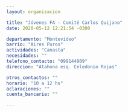 ```yaml
---
layout: organizacion

title: "Jóvenes FA - Comité Carlos Quijano"
date: 2020-05-12 12:21:54 -0300

departamento: "Montevideo"
barrio: "Aires Puros"
actividades: "Canasta"
necesidades: ""
telefono_contacto: "099144809"
direccion: "Atahona esq. Celedonio Rojas"

otros_contactos: ""
horario: "10 a 12 hs"
aclaraciones: ""
cuenta_bancaria: ""

---
```

